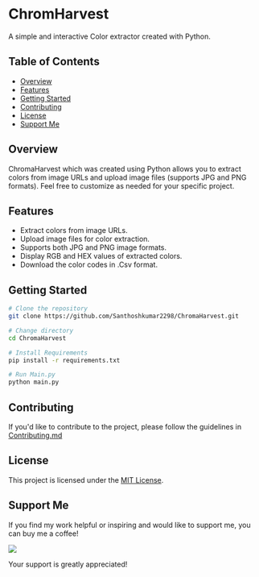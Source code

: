 # ChromHarvest

A simple and interactive Color extractor created with Python.

## Table of Contents

- [Overview](#overview)
- [Features](#features)
- [Getting Started](#getting-started)
- [Contributing](#contributing)
- [License](#license)
- [Support Me](#support-me)

## Overview

ChromaHarvest which was created using Python allows you to extract colors from image URLs and upload image files (supports JPG and PNG formats). Feel free to customize as needed for your specific project.

## Features

- Extract colors from image URLs.
- Upload image files for color extraction.
- Supports both JPG and PNG image formats.
- Display RGB and HEX values of extracted colors.
- Download the color codes in .Csv format.


## Getting Started
```bash
# Clone the repository
git clone https://github.com/Santhoshkumar2298/ChromaHarvest.git

# Change directory
cd ChromaHarvest

# Install Requirements
pip install -r requirements.txt

# Run Main.py
python main.py

```

## Contributing

If you'd like to contribute to the project, please follow the guidelines in [Contributing.md](CONTRIBUTING.md)

## License

This project is licensed under the [MIT License](LICENSE.md).

## Support Me

If you find my work helpful or inspiring and would like to support me, you can buy me a coffee!

[<img src="https://img.buymeacoffee.com/button-api/?text=Buy me a coffee&emoji=☕&slug=santhoshkumar2298&button_colour=c800ff&font_colour=ffffff&font_family=Bree&outline_colour=ffffff&coffee_colour=FFDD00" />](https://www.buymeacoffee.com/santhoshkumar2298)

Your support is greatly appreciated!
